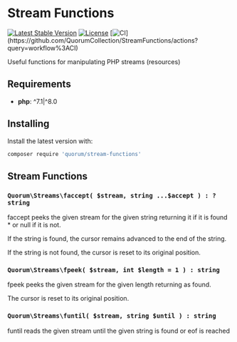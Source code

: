 # Stream Functions

[![Latest Stable Version](https://poser.pugx.org/quorum/stream-functions/version)](https://packagist.org/packages/quorum/stream-functions)
[![License](https://poser.pugx.org/quorum/stream-functions/license)](https://packagist.org/packages/quorum/stream-functions)
[![CI](https://github.com/QuorumCollection/StreamFunctions/workflows/CI/badge.svg?)](https://github.com/QuorumCollection/StreamFunctions/actions?query=workflow%3ACI)


Useful functions for manipulating PHP streams (resources)

## Requirements

- **php**: ^7.1|^8.0

## Installing

Install the latest version with:

```bash
composer require 'quorum/stream-functions'
```

## Stream Functions

### `Quorum\Streams\faccept( $stream, string ...$accept ) : ?string`

faccept peeks the given stream for the given string returning it if it is found * or null if it is not.

If the string is found, the cursor remains advanced to the end of the string.

If the string is not found, the cursor is reset to its original position.

### `Quorum\Streams\fpeek( $stream, int $length = 1 ) : string`

fpeek peeks the given stream for the given length returning as found.

The cursor is reset to its original position.

### `Quorum\Streams\funtil( $stream, string $until ) : string`

funtil reads the given stream until the given string is found or eof is reached